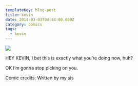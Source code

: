 ```yaml
---
templateKey: blog-post
title: kevin
date: 2014-03-03T04:44:00.000Z
category: comics
tags:
  - kevin
---
```

![](/img/kevin.jpg)

HEY KEVIN, I bet this is exactly what you’re doing now, huh?

OK I’m gonna stop picking on you.

Comic credits: Written by my sis